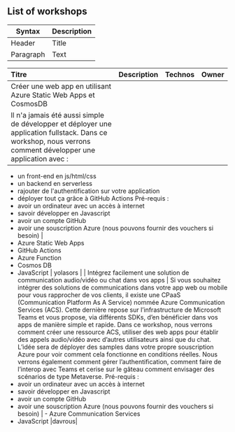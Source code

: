 ## List of workshops

| Syntax      | Description |
| ----------- | ----------- |
| Header      | Title       |
| Paragraph   | Text        |

| Titre      | Description |  Technos   | Owner |
| :---        |    :----:   |   ---: | :---  |
| Créer une web app en utilisant Azure Static Web Apps et CosmosDB
| Il n'a jamais été aussi simple de développer et déployer une application fullstack. Dans ce workshop, nous verrons comment développer une application avec :
- un front-end en js/html/css
- un backend en serverless
- rajouter de l'authentification sur votre application
- déployer tout ça grâce à GitHub Actions
Pré-requis :
- avoir un ordinateur avec un accès à internet
- savoir développer en Javascript
- avoir un compte GitHub
- avoir une souscription Azure (nous pouvons fournir des vouchers si besoin) 
|
- Azure Static Web Apps
- GitHub Actions
- Azure Function
- Cosmos DB
- JavaScript
| 
yolasors |
| Intégrez facilement une solution de communication audio/vidéo ou chat dans vos apps   | 
Si vous souhaitez intégrer des solutions de communications dans votre app web ou mobile pour vous rapprocher de vos clients, il existe une CPaaS (Communication Platform As A Service) nommée Azure Communication Services (ACS). Cette dernière repose sur l’infrastructure de Microsoft Teams et vous propose, via différents SDKs, d’en bénéficier dans vos apps de manière simple et rapide. 
Dans ce workshop, nous verrons comment créer une ressource ACS, utiliser des web apps pour établir des appels audio/vidéo avec d’autres utilisateurs ainsi que du chat. L’idée sera de déployer des samples dans votre propre souscription Azure pour voir comment cela fonctionne en conditions réelles. Nous verrons également comment gérer l’authentification, comment faire de l’interop avec Teams et cerise sur le gâteau comment envisager des scénarios de type Metaverse. 
Pré-requis :
- avoir un ordinateur avec un accès à internet
- savoir développer en Javascript
- avoir un compte GitHub
- avoir une souscription Azure (nous pouvons fournir des vouchers si besoin)
| - Azure Communication Services
- JavaScript
|davrous|
